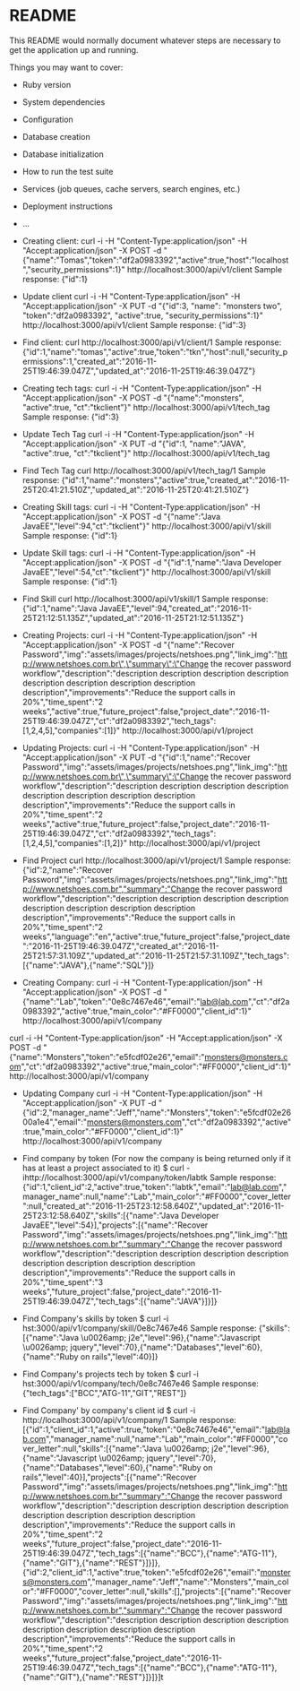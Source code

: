 # README

This README would normally document whatever steps are necessary to get the
application up and running.

Things you may want to cover:

* Ruby version

* System dependencies

* Configuration

* Database creation

* Database initialization

* How to run the test suite

* Services (job queues, cache servers, search engines, etc.)

* Deployment instructions

* ...
* Creating client:
curl -i -H "Content-Type:application/json" -H "Accept:application/json" -X POST -d "{\"name\":\"Tomas\",\"token\":\"df2a0983392\",\"active\":true,\"host\":\"localhost\",\"security_permissions\":1}" http://localhost:3000/api/v1/client
Sample response:
{"id":1}

* Update client
curl -i -H "Content-Type:application/json" -H "Accept:application/json" -X PUT -d "{\"id\":3, \"name\": \"monsters two\", \"token\":\"df2a0983392\", \"active\":true, \"security_permissions\":1}" http://localhost:3000/api/v1/client
Sample response:
{"id":3}

* Find client:
curl http://localhost:3000/api/v1/client/1
Sample response:
{"id":1,"name":"tomas","active":true,"token":"tkn","host":null,"security_permissions":1,"created_at":"2016-11-25T19:46:39.047Z","updated_at":"2016-11-25T19:46:39.047Z"}

* Creating tech tags:
curl -i -H "Content-Type:application/json" -H "Accept:application/json" -X POST -d "{\"name\":\"monsters\", \"active\":true,  \"ct\":\"tkclient\"}" http://localhost:3000/api/v1/tech_tag
Sample response:
{"id":3}

* Update Tech Tag
curl -i -H "Content-Type:application/json" -H "Accept:application/json" -X PUT -d "{\"id\":1, \"name\":\"JAVA\", \"active\":true, \"ct\":\"tkclient\"}" http://localhost:3000/api/v1/tech_tag

* Find Tech Tag
curl http://localhost:3000/api/v1/tech_tag/1
Sample response:
{"id":1,"name":"monsters","active":true,"created_at":"2016-11-25T20:41:21.510Z","updated_at":"2016-11-25T20:41:21.510Z"}

* Creating Skill tags:
curl -i -H "Content-Type:application/json" -H "Accept:application/json" -X POST -d "{\"name\":\"Java JavaEE\",\"level\":94,\"ct\":\"tkclient\"}" http://localhost:3000/api/v1/skill
Sample response:
{"id":1}

* Update Skill tags:
curl -i -H "Content-Type:application/json" -H "Accept:application/json" -X POST -d "{\"id\":1,\"name\":\"Java Developer JavaEE\",\"level\":54,\"ct\":\"tkclient\"}" http://localhost:3000/api/v1/skill
Sample response:
{"id":1}

* Find Skill
curl http://localhost:3000/api/v1/skill/1
Sample response:
{"id":1,"name":"Java JavaEE","level":94,"created_at":"2016-11-25T21:12:51.135Z","updated_at":"2016-11-25T21:12:51.135Z"}


* Creating Projects:
curl -i -H "Content-Type:application/json" -H "Accept:application/json" -X POST -d "{\"name\":\"Recover Password\",\"img\":\"assets/images/projects/netshoes.png\",\"link_img\":\"http://www.netshoes.com.br\",\"summary\":\"Change the recover password workflow\",\"description\":\"description description description description description description description description description\",\"improvements\":\"Reduce the support calls in 20%\",\"time_spent\":\"2 weeks\",\"active\":true,\"future_project\":false,\"project_date\":\"2016-11-25T19:46:39.047Z\",\"ct\":\"df2a0983392\",\"tech_tags\":[1,2,4,5],\"companies\":[1]}" http://localhost:3000/api/v1/project

* Updating Projects:
curl -i -H "Content-Type:application/json" -H "Accept:application/json" -X PUT -d "{\"id\":1,\"name\":\"Recover Password\",\"img\":\"assets/images/projects/netshoes.png\",\"link_img\":\"http://www.netshoes.com.br\",\"summary\":\"Change the recover password workflow\",\"description\":\"description description description description description description description description description\",\"improvements\":\"Reduce the support calls in 20%\",\"time_spent\":\"2 weeks\",\"active\":true,\"future_project\":false,\"project_date\":\"2016-11-25T19:46:39.047Z\",\"ct\":\"df2a0983392\",\"tech_tags\":[1,2,4,5],\"companies\":[1,2]}" http://localhost:3000/api/v1/project



* Find Project
curl http://localhost:3000/api/v1/project/1
Sample response:
{"id":2,"name":"Recover Password","img":"assets/images/projects/netshoes.png","link_img":"http://www.netshoes.com.br","summary":"Change the recover password workflow","description":"description description description description description description description description description","improvements":"Reduce the support calls in 20%","time_spent":"2 weeks","language":"en","active":true,"future_project":false,"project_date":"2016-11-25T19:46:39.047Z","created_at":"2016-11-25T21:57:31.109Z","updated_at":"2016-11-25T21:57:31.109Z","tech_tags":[{"name":"JAVA"},{"name":"SQL"}]}

* Creating Company:
curl -i -H "Content-Type:application/json" -H "Accept:application/json" -X POST -d "{\"name\":\"Lab\",\"token\":\"0e8c7467e46\",\"email\":\"lab@lab.com\",\"ct\":\"df2a0983392\",\"active\":true,\"main_color\":\"#FF0000\",\"client_id\":1}" http://localhost:3000/api/v1/company


curl -i -H "Content-Type:application/json" -H "Accept:application/json" -X POST -d "{\"name\":\"Monsters\",\"token\":\"e5fcdf02e26\",\"email\":\"monsters@monsters.com\",\"ct\":\"df2a0983392\",\"active\":true,\"main_color\":\"#FF0000\",\"client_id\":1}" http://localhost:3000/api/v1/company


* Updating Company
curl -i -H "Content-Type:application/json" -H "Accept:application/json" -X PUT -d
"{\"id\":2,\"manager_name\":\"Jeff\",\"name\":\"Monsters\",\"token\":\"e5fcdf02e2600a1e4\",\"email\":\"monsters@monsters.com\",\"ct\":\"df2a0983392\",\"active\":true,\"main_color\":\"#FF0000\",\"client_id\":1}" http://localhost:3000/api/v1/company


* Find company by token (For now the company is being returned only if it has at least a project associated to it)
$ curl -ihttp://localhost:3000/api/v1/company/token/labtk
Sample response:
{"id":1,"client_id":2,"active":true,"token":"labtk","email":"lab@lab.com","manager_name":null,"name":"Lab","main_color":"#FF0000","cover_letter":null,"created_at":"2016-11-25T23:12:58.640Z","updated_at":"2016-11-25T23:12:58.640Z","skills":[{"name":"Java Developer JavaEE","level":54}],"projects":[{"name":"Recover Password","img":"assets/images/projects/netshoes.png","link_img":"http://www.netshoes.com.br","summary":"Change the recover password workflow","description":"description description description description description description description description description","improvements":"Reduce the support calls in 20%","time_spent":"3 weeks","future_project":false,"project_date":"2016-11-25T19:46:39.047Z","tech_tags":[{"name":"JAVA"}]}]}


* Find Company's skills by token
$ curl -i hst:3000/api/v1/company/skill/0e8c7467e46
Sample response:
{"skills":[{"name":"Java \u0026amp; j2e","level":96},{"name":"Javascript \u0026amp; jquery","level":70},{"name":"Databases","level":60},{"name":"Ruby on rails","level":40}]}

* Find Company's projects tech by token
$ curl -i hst:3000/api/v1/company/tech/0e8c7467e46
Sample response:
{"tech_tags":["BCC","ATG-11","GIT","REST"]}


* Find Company' by company's client id
 $ curl -i http://localhost:3000/api/v1/company/1
 Sample response:
 [{"id":1,"client_id":1,"active":true,"token":"0e8c7467e46","email":"lab@lab.com","manager_name":null,"name":"Lab","main_color":"#FF0000","cover_letter":null,"skills":[{"name":"Java \u0026amp; j2e","level":96},{"name":"Javascript \u0026amp; jquery","level":70},{"name":"Databases","level":60},{"name":"Ruby on rails","level":40}],"projects":[{"name":"Recover Password","img":"assets/images/projects/netshoes.png","link_img":"http://www.netshoes.com.br","summary":"Change the recover password workflow","description":"description description description description description description description description description","improvements":"Reduce the support calls in 20%","time_spent":"2 weeks","future_project":false,"project_date":"2016-11-25T19:46:39.047Z","tech_tags":[{"name":"BCC"},{"name":"ATG-11"},{"name":"GIT"},{"name":"REST"}]}]},{"id":2,"client_id":1,"active":true,"token":"e5fcdf02e26","email":"monsters@monsters.com","manager_name":"Jeff","name":"Monsters","main_color":"#FF0000","cover_letter":null,"skills":[],"projects":[{"name":"Recover Password","img":"assets/images/projects/netshoes.png","link_img":"http://www.netshoes.com.br","summary":"Change the recover password workflow","description":"description description description description description description description description description","improvements":"Reduce the support calls in 20%","time_spent":"2 weeks","future_project":false,"project_date":"2016-11-25T19:46:39.047Z","tech_tags":[{"name":"BCC"},{"name":"ATG-11"},{"name":"GIT"},{"name":"REST"}]}]}]t
